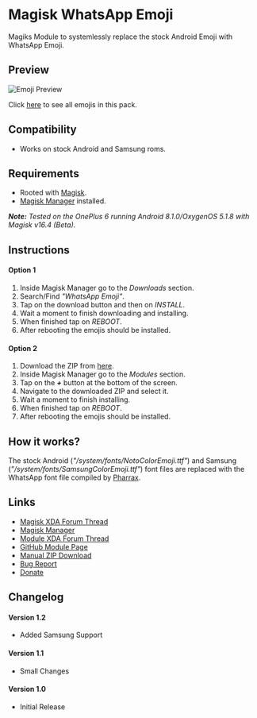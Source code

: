 # Magisk WhatsApp Emoji

Magiks Module to systemlessly replace the stock Android Emoji with WhatsApp Emoji.

## Preview
![Emoji Preview](https://i.imgur.com/wJ8A38t.png)

Click [here](https://emojipedia.org/whatsapp/) to see all emojis in this pack.

## Compatibility
- Works on stock Android and Samsung roms.

## Requirements
- Rooted with [Magisk](https://forum.xda-developers.com/apps/magisk/official-magisk-v7-universal-systemless-t3473445).
- [Magisk Manager](https://github.com/topjohnwu/MagiskManager/releases/) installed.

*__Note:__ Tested on the OnePlus 6 running Android 8.1.0/OxygenOS 5.1.8 with Magisk v16.4 (Beta).*

## Instructions
#### Option 1
1. Inside Magisk Manager go to the *Downloads* section. 
2. Search/Find *"WhatsApp Emoji"*.
3. Tap on the download button and then on *INSTALL*.
4. Wait a moment to finish downloading and installing.
5. When finished tap on *REBOOT*.
6. After rebooting the emojis should be installed.


#### Option 2
1. Download the ZIP from [here](https://forum.xda-developers.com/devdb/project/?id=27859#downloads).
2. Inside Magisk Manager go to the *Modules* section.
3. Tap on the *__+__* button at the bottom of the screen.
4. Navigate to the downloaded ZIP and select it.
5. Wait a moment to finish installing.
6. When finished tap on *REBOOT*.
7. After rebooting the emojis should be installed.

## How it works?
The stock Android (*"/system/fonts/NotoColorEmoji.ttf"*) and Samsung (*"/system/fonts/SamsungColorEmoji.ttf"*) font files are replaced with the WhatsApp font file compiled by [Pharrax](https://forum.xda-developers.com/general/general/mod-whatsapps-emoji-systemwide-font-t3703026).

## Links
- [Magisk XDA Forum Thread](https://forum.xda-developers.com/apps/magisk/official-magisk-v7-universal-systemless-t3473445)
- [Magisk Manager](https://github.com/topjohnwu/MagiskManager/releases/)
- [Module XDA Forum Thread](https://forum.xda-developers.com/android/development/magisk-whatsapp-emoji-t3809895)
- [GitHub Module Page](https://github.com/Magisk-Modules-Repo/WhatsApp-Emoji/blob/master/README.md)
- [Manual ZIP Download](https://forum.xda-developers.com/devdb/project/?id=27859#downloads)
- [Bug Report](https://github.com/Magisk-Modules-Repo/WhatsApp-Emoji/issues/new)
- [Donate](https://www.paypal.me/ilivss/5)

## Changelog
#### Version 1.2
- Added Samsung Support

#### Version 1.1
- Small Changes

#### Version 1.0
- Initial Release

